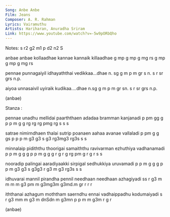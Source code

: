 ```yaml
---
Song: Anbe Anbe
Film: Jeans
Composer: A. R. Rahman
Lyrics: Vairamuthu
Artists: Hariharan, Anuradha Sriram
Link: https://www.youtube.com/watch?v=-5w9pORbQho
---
```

Notes: s r2 g2 m1 p d2 n2 S

anbae anbae kollaadhae kannae kannaik killaadhae
g mp  g mp  g  mg rs   g  mp  g  mp   g  mg rs

pennae punnagaiyil idhayaththai vedikkaa...dhae
n. sg  g  m p  m   gr  s   n.   s r sr grs n.p.

aiyoa unnasaivil uyiraik kudikaa....dhae
n.sg  g m p  m   gr sn.  s r sr grs n.p.

(anbae)

Stanza :

pennae unadhu mellidai paarththaen adadaa bramman kanjanadi
p  pm  gg g   p  p m   g     g     rg rg  rg  pmg rg s s s

satrae nimirndhaen thalai sutrip poanaen aahaa avanae vallaladi
p  pm  g g   gs    p  p   p  m   g3 g3   s g3  rg3mg3 rg3s s s

minnalaip pidiththu thoorigai samaiththu ravivarman ezhuthiya vadhanamadi
p  p m    g g   g   p   p m   g g    g   r g r  g   rg  pm g  r g  r s s

nooradip palingai aaradiyaakki sirpigal sedhukkiya uruvamadi
p  p m   g g  g   p p m g3 g3  s  g3g3  r g3  m g3 rg3s s s

idhuvarai mannil pirandha pennil needhaan needhaan azhagiyadi
ss  r g3  m  m   m m  g3  pm m   g3mg3m   g3md.m   gr  r r r

iththanai azhagum moththam saerndhu ennai vadhaippadhu kodumaiyadi
s  r  g3  mm  m   g3  m    dnSdn m  g3mn  p p    m m   g3m r  g r

(anbae)
